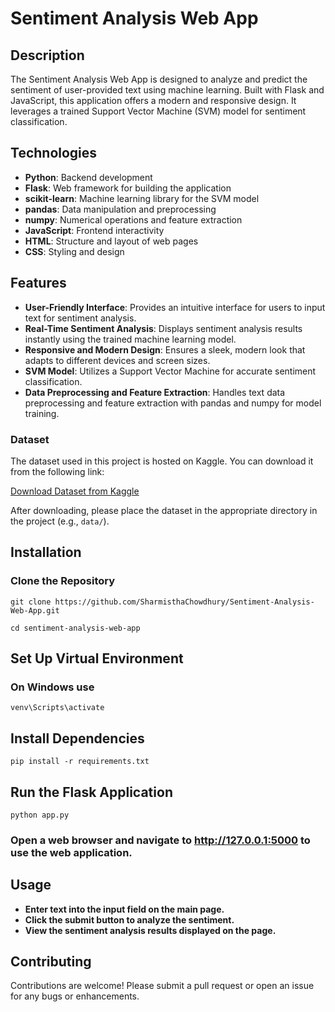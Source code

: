 # Sentiment Analysis Web App

## Description
The Sentiment Analysis Web App is designed to analyze and predict the sentiment of user-provided text using machine learning. Built with Flask and JavaScript, this application offers a modern and responsive design. It leverages a trained Support Vector Machine (SVM) model for sentiment classification.

## Technologies
- **Python**: Backend development
- **Flask**: Web framework for building the application
- **scikit-learn**: Machine learning library for the SVM model
- **pandas**: Data manipulation and preprocessing
- **numpy**: Numerical operations and feature extraction
- **JavaScript**: Frontend interactivity
- **HTML**: Structure and layout of web pages
- **CSS**: Styling and design

## Features
- **User-Friendly Interface**: Provides an intuitive interface for users to input text for sentiment analysis.
- **Real-Time Sentiment Analysis**: Displays sentiment analysis results instantly using the trained machine learning model.
- **Responsive and Modern Design**: Ensures a sleek, modern look that adapts to different devices and screen sizes.
- **SVM Model**: Utilizes a Support Vector Machine for accurate sentiment classification.
- **Data Preprocessing and Feature Extraction**: Handles text data preprocessing and feature extraction with pandas and numpy for model training.

### Dataset

The dataset used in this project is hosted on Kaggle. You can download it from the following link:

[Download Dataset from Kaggle](https://www.kaggle.com/datasets/sharmisthac/combined-data-csv)

After downloading, please place the dataset in the appropriate directory in the project (e.g., `data/`).

## Installation

### Clone the Repository
`git clone https://github.com/SharmisthaChowdhury/Sentiment-Analysis-Web-App.git`

`cd sentiment-analysis-web-app`

## Set Up Virtual Environment 
### On Windows use 
`venv\Scripts\activate`

## Install Dependencies
`pip install -r requirements.txt`

## Run the Flask Application
`python app.py`

### Open a web browser and navigate to http://127.0.0.1:5000 to use the web application.
## Usage
- **Enter text into the input field on the main page.**
- **Click the submit button to analyze the sentiment.**
- **View the sentiment analysis results displayed on the page.**

## Contributing
Contributions are welcome! Please submit a pull request or open an issue for any bugs or enhancements.







